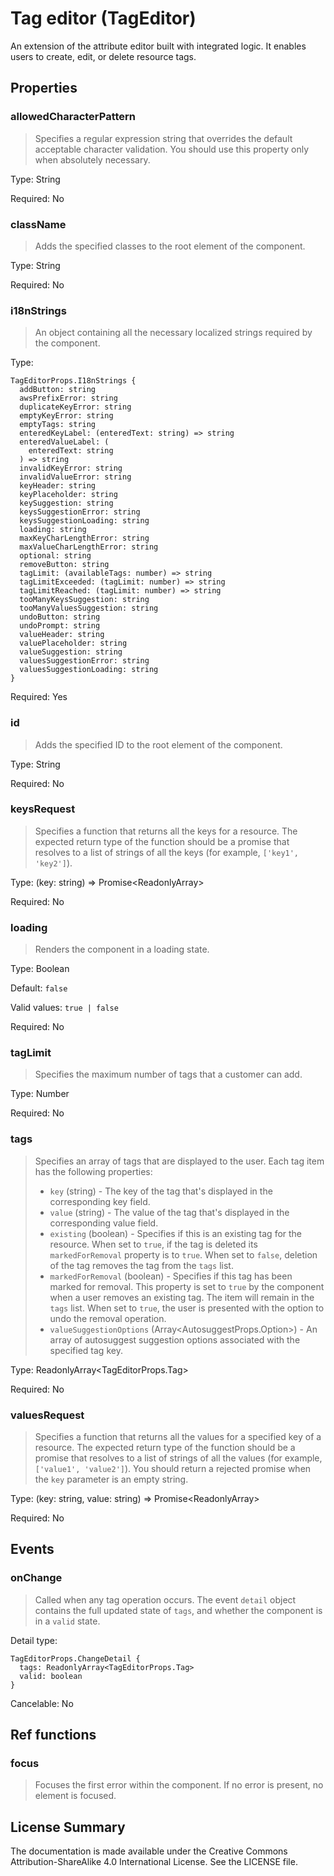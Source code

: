 # Tag editor (TagEditor)

An extension of the attribute editor built with integrated logic. It enables users to create, edit, or delete resource tags.



## Properties



### allowedCharacterPattern

> Specifies a regular expression string that overrides the default acceptable
> character validation. You should use this property only when absolutely necessary.

Type: String

Required: No


### className

> Adds the specified classes to the root element of the component.

Type: String

Required: No


### i18nStrings

> An object containing all the necessary localized strings required by the component.

Type: 
```
TagEditorProps.I18nStrings {
  addButton: string
  awsPrefixError: string
  duplicateKeyError: string
  emptyKeyError: string
  emptyTags: string
  enteredKeyLabel: (enteredText: string) => string
  enteredValueLabel: (
    enteredText: string
  ) => string
  invalidKeyError: string
  invalidValueError: string
  keyHeader: string
  keyPlaceholder: string
  keySuggestion: string
  keysSuggestionError: string
  keysSuggestionLoading: string
  loading: string
  maxKeyCharLengthError: string
  maxValueCharLengthError: string
  optional: string
  removeButton: string
  tagLimit: (availableTags: number) => string
  tagLimitExceeded: (tagLimit: number) => string
  tagLimitReached: (tagLimit: number) => string
  tooManyKeysSuggestion: string
  tooManyValuesSuggestion: string
  undoButton: string
  undoPrompt: string
  valueHeader: string
  valuePlaceholder: string
  valueSuggestion: string
  valuesSuggestionError: string
  valuesSuggestionLoading: string
}
```


Required: Yes


### id

> Adds the specified ID to the root element of the component.

Type: String

Required: No


### keysRequest

> Specifies a function that returns all the keys for a resource.
> The expected return type of the function should be a promise that
> resolves to a list of strings of all the keys (for example, `['key1', 'key2']`).

Type: (key: string) => Promise<ReadonlyArray<string>>

Required: No


### loading

> Renders the component in a loading state.

Type: Boolean

Default: `false`

Valid values: `true | false`

Required: No


### tagLimit

> Specifies the maximum number of tags that a customer can add.

Type: Number

Required: No


### tags

> Specifies an array of tags that are displayed to the user. Each tag item has the following properties:
> - `key` (string) - The key of the tag that's displayed in the corresponding key field.
> - `value` (string) - The value of the tag that's displayed in the corresponding value field.
> - `existing` (boolean) - Specifies if this is an existing tag for the resource.
>      When set to `true`, if the tag is deleted its `markedForRemoval` property is to `true`.
>      When set to `false`, deletion of the tag removes the tag from the `tags` list.
> - `markedForRemoval` (boolean) - Specifies if this tag has been marked for removal.
>      This property is set to `true` by the component when a user removes an existing tag.
>      The item will remain in the `tags` list. When set to `true`, the user is presented with the option to undo the removal operation.
> - `valueSuggestionOptions` (Array<AutosuggestProps.Option>) - An array of autosuggest suggestion options associated with the specified tag key.

Type: ReadonlyArray<TagEditorProps.Tag>

Required: No


### valuesRequest

> Specifies a function that returns all the values for a specified key
> of a resource. The expected return type of the function should be a promise
> that resolves to a list of strings of all the values (for example, `['value1', 'value2']`).
> You should return a rejected promise when the `key` parameter is an empty string.
> 

Type: (key: string, value: string) => Promise<ReadonlyArray<string>>

Required: No







## Events



### onChange

> Called when any tag operation occurs.
> The event `detail` object contains the full updated state of `tags`,
> and whether the component is in a `valid` state.

Detail type: 
```
TagEditorProps.ChangeDetail {
  tags: ReadonlyArray<TagEditorProps.Tag>
  valid: boolean
}
```

Cancelable: No






## Ref functions



### focus

> Focuses the first error within the component.
> If no error is present, no element is focused.




## License Summary

The documentation is made available under the Creative Commons Attribution-ShareAlike 4.0 International License. See the LICENSE file.
